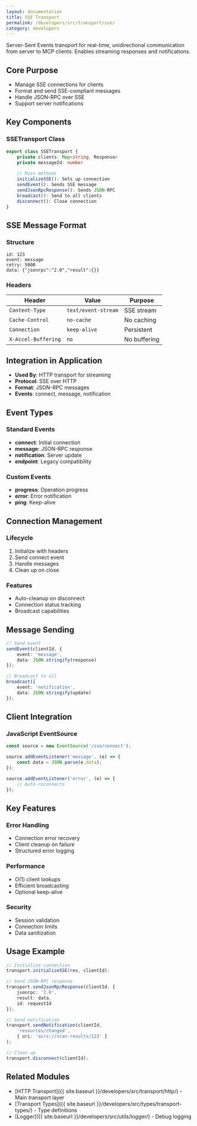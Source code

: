 ```yaml
---
layout: documentation
title: SSE Transport
permalink: /developers/src/transport/sse/
category: developers
---
```


Server-Sent Events transport for real-time, unidirectional communication from server to MCP clients. Enables streaming responses and notifications.

## Core Purpose

- Manage SSE connections for clients
- Format and send SSE-compliant messages
- Handle JSON-RPC over SSE
- Support server notifications

## Key Components

### SSETransport Class

```typescript
export class SSETransport {
    private clients: Map<string, Response>
    private messageId: number
    
    // Main methods
    initializeSSE(): Sets up connection
    sendEvent(): Sends SSE message
    sendJsonRpcResponse(): Sends JSON-RPC
    broadcast(): Send to all clients
    disconnect(): Close connection
}
```

## SSE Message Format

### Structure

```text
id: 123
event: message
retry: 5000
data: {"jsonrpc":"2.0","result":{}}

```

### Headers

| Header | Value | Purpose |
|--------|-------|---------|
| `Content-Type` | `text/event-stream` | SSE stream |
| `Cache-Control` | `no-cache` | No caching |
| `Connection` | `keep-alive` | Persistent |
| `X-Accel-Buffering` | `no` | No buffering |

## Integration in Application

- **Used By**: HTTP transport for streaming
- **Protocol**: SSE over HTTP
- **Format**: JSON-RPC messages
- **Events**: connect, message, notification

## Event Types

### Standard Events

- **connect**: Initial connection
- **message**: JSON-RPC response
- **notification**: Server update
- **endpoint**: Legacy compatibility

### Custom Events

- **progress**: Operation progress
- **error**: Error notification
- **ping**: Keep-alive

## Connection Management

### Lifecycle

1. Initialize with headers
2. Send connect event
3. Handle messages
4. Clean up on close

### Features

- Auto-cleanup on disconnect
- Connection status tracking
- Broadcast capabilities

## Message Sending

```typescript
// Send event
sendEvent(clientId, {
    event: 'message',
    data: JSON.stringify(response)
});

// Broadcast to all
broadcast({
    event: 'notification',
    data: JSON.stringify(update)
});
```

## Client Integration

### JavaScript EventSource

```typescript
const source = new EventSource('/sse/connect');

source.addEventListener('message', (e) => {
    const data = JSON.parse(e.data);
});

source.addEventListener('error', (e) => {
    // Auto-reconnects
});
```

## Key Features

### Error Handling

- Connection error recovery
- Client cleanup on failure
- Structured error logging

### Performance

- O(1) client lookups
- Efficient broadcasting
- Optional keep-alive

### Security

- Session validation
- Connection limits
- Data sanitization

## Usage Example

```typescript
// Initialize connection
transport.initializeSSE(res, clientId);

// Send JSON-RPC response
transport.sendJsonRpcResponse(clientId, {
    jsonrpc: '2.0',
    result: data,
    id: requestId
});

// Send notification
transport.sendNotification(clientId, 
    'resources/changed',
    { uri: 'airs://scan-results/123' }
);

// Clean up
transport.disconnect(clientId);
```

## Related Modules

- [HTTP Transport]({{ site.baseurl }}/developers/src/transport/http/) - Main transport layer
- [Transport Types]({{ site.baseurl }}/developers/src/types/transport-types/) - Type definitions
- [Logger]({{ site.baseurl }}/developers/src/utils/logger/) - Debug logging
